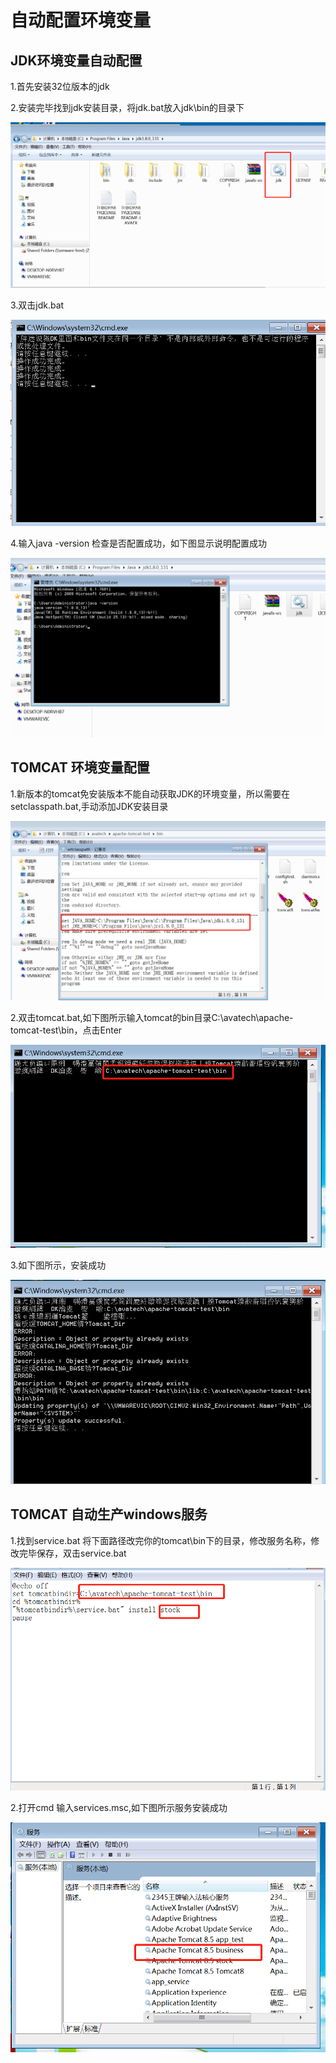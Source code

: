 # 自动配置环境变量

## JDK环境变量自动配置

1.首先安装32位版本的jdk

2.安装完毕找到jdk安装目录，将jdk.bat放入jdk\bin的目录下

![1559230184084](../服务部署/picture/1559230184084.png)



3.双击jdk.bat

![1559227028553](../服务部署/picture/1559227028553.png)



4.输入java -version 检查是否配置成功，如下图显示说明配置成功

![1559227178780](../服务部署/picture/1559227178780.png)

## TOMCAT 环境变量配置

1.新版本的tomcat免安装版本不能自动获取JDK的环境变量，所以需要在setclasspath.bat,手动添加JDK安装目录

![1559227992584](../服务部署/picture/1559227992584.png)



2.双击tomcat.bat,如下图所示输入tomcat的bin目录C:\avatech\apache-tomcat-test\bin，点击Enter

![1559228382323](../服务部署/picture/1559228382323.png)

3.如下图所示，安装成功

![1559228482908](../服务部署/picture/1559228482908.png)

## TOMCAT 自动生产windows服务

1.找到service.bat 将下面路径改完你的tomcat\bin下的目录，修改服务名称，修改完毕保存，双击service.bat

![1559228978919](../服务部署/picture/1559228978919.png)

2.打开cmd 输入services.msc,如下图所示服务安装成功

![1559229326432](../服务部署/picture/1559229326432.png)

